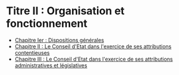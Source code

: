 # Titre II : Organisation et fonctionnement

- [Chapitre Ier : Dispositions générales](chapitre-ier)
- [Chapitre II : Le Conseil d'Etat dans l'exercice de ses attributions contentieuses](chapitre-ii)
- [Chapitre III : Le Conseil d'Etat dans l'exercice de ses attributions administratives et législatives](chapitre-iii)
